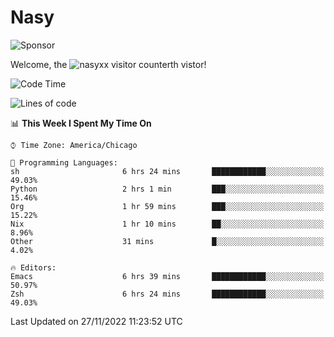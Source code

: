 # Nasy

<!--
<p align="center">
<img height="200" src="https://github-readme-stats.vercel.app/api?username=nasyxx&count_private=true&show_icons=true&theme=dracula&include_all_commits=true"/>
<img height="200" src="https://github-readme-stats.vercel.app/api/top-langs/?username=nasyxx&theme=dracula&hide=html,jupyter+notebook&count_private=true&show_icons=true"/>
</p>

  
----------------
-->

![Sponsor](https://img.shields.io/static/v1.svg?label=Sponsor&message=%E2%9D%A4&logo=GitHub&style=flat&color=pink)
 
Welcome, the ![nasyxx visitor counter](https://count.getloli.com/get/@nasyxx?theme=rule34)th vistor!
 
<!--START_SECTION:waka-->
![Code Time](http://img.shields.io/badge/Code%20Time-2%2C866%20hrs%2038%20mins-blue)

![Lines of code](https://img.shields.io/badge/From%20Hello%20World%20I%27ve%20Written-5%20Million%20lines%20of%20code-blue)

📊 **This Week I Spent My Time On** 

```text
⌚︎ Time Zone: America/Chicago

💬 Programming Languages: 
sh                       6 hrs 24 mins       ████████████░░░░░░░░░░░░░   49.03% 
Python                   2 hrs 1 min         ███░░░░░░░░░░░░░░░░░░░░░░   15.46% 
Org                      1 hr 59 mins        ███░░░░░░░░░░░░░░░░░░░░░░   15.22% 
Nix                      1 hr 10 mins        ██░░░░░░░░░░░░░░░░░░░░░░░   8.96% 
Other                    31 mins             █░░░░░░░░░░░░░░░░░░░░░░░░   4.02%

🔥 Editors: 
Emacs                    6 hrs 39 mins       ████████████░░░░░░░░░░░░░   50.97% 
Zsh                      6 hrs 24 mins       ████████████░░░░░░░░░░░░░   49.03%

```


 Last Updated on 27/11/2022 11:23:52 UTC
<!--END_SECTION:waka-->

<!-- ![visitors](https://visitor-badge.laobi.icu/badge?page_id=nasyxx.nasyxx) -->

